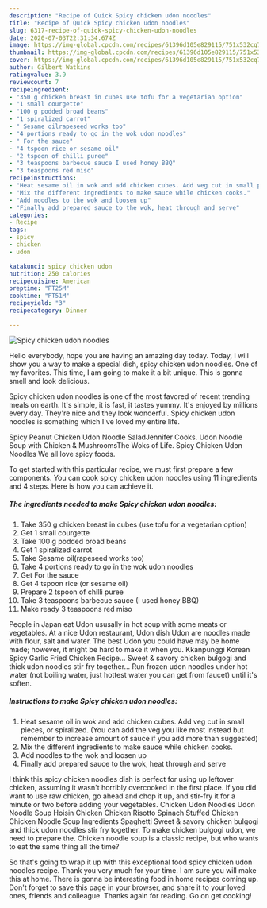 ```yaml
---
description: "Recipe of Quick Spicy chicken udon noodles"
title: "Recipe of Quick Spicy chicken udon noodles"
slug: 6317-recipe-of-quick-spicy-chicken-udon-noodles
date: 2020-07-03T22:31:34.674Z
image: https://img-global.cpcdn.com/recipes/61396d105e829115/751x532cq70/spicy-chicken-udon-noodles-recipe-main-photo.jpg
thumbnail: https://img-global.cpcdn.com/recipes/61396d105e829115/751x532cq70/spicy-chicken-udon-noodles-recipe-main-photo.jpg
cover: https://img-global.cpcdn.com/recipes/61396d105e829115/751x532cq70/spicy-chicken-udon-noodles-recipe-main-photo.jpg
author: Gilbert Watkins
ratingvalue: 3.9
reviewcount: 7
recipeingredient:
- "350 g chicken breast in cubes use tofu for a vegetarian option"
- "1 small courgette"
- "100 g podded broad beans"
- "1 spiralized carrot"
- " Sesame oilrapeseed works too"
- "4 portions ready to go in the wok udon noodles"
- " For the sauce"
- "4 tspoon rice or sesame oil"
- "2 tspoon of chilli puree"
- "3 teaspoons barbecue sauce I used honey BBQ"
- "3 teaspoons red miso"
recipeinstructions:
- "Heat sesame oil in wok and add chicken cubes. Add veg cut in small pieces, or spiralized. (You can add the veg you like most instead but remember to increase amount of sauce if you add more than suggested)"
- "Mix the different ingredients to make sauce while chicken cooks."
- "Add noodles to the wok and loosen up"
- "Finally add prepared sauce to the wok, heat through and serve"
categories:
- Recipe
tags:
- spicy
- chicken
- udon

katakunci: spicy chicken udon 
nutrition: 250 calories
recipecuisine: American
preptime: "PT25M"
cooktime: "PT51M"
recipeyield: "3"
recipecategory: Dinner

---
```



![Spicy chicken udon noodles](https://img-global.cpcdn.com/recipes/61396d105e829115/751x532cq70/spicy-chicken-udon-noodles-recipe-main-photo.jpg)

Hello everybody, hope you are having an amazing day today. Today, I will show you a way to make a special dish, spicy chicken udon noodles. One of my favorites. This time, I am going to make it a bit unique. This is gonna smell and look delicious.

Spicy chicken udon noodles is one of the most favored of recent trending meals on earth. It's simple, it is fast, it tastes yummy. It's enjoyed by millions every day. They're nice and they look wonderful. Spicy chicken udon noodles is something which I've loved my entire life.

Spicy Peanut Chicken Udon Noodle SaladJennifer Cooks. Udon Noodle Soup with Chicken &amp; MushroomsThe Woks of Life. Spicy Chicken Udon Noodles We all love spicy foods.


To get started with this particular recipe, we must first prepare a few components. You can cook spicy chicken udon noodles using 11 ingredients and 4 steps. Here is how you can achieve it.

<!--inarticleads1-->

##### The ingredients needed to make Spicy chicken udon noodles:

1. Take 350 g chicken breast in cubes (use tofu for a vegetarian option)
1. Get 1 small courgette
1. Take 100 g podded broad beans
1. Get 1 spiralized carrot
1. Take  Sesame oil(rapeseed works too)
1. Take 4 portions ready to go in the wok udon noodles
1. Get  For the sauce
1. Get 4 tspoon rice (or sesame oil)
1. Prepare 2 tspoon of chilli puree
1. Take 3 teaspoons barbecue sauce (I used honey BBQ)
1. Make ready 3 teaspoons red miso


People in Japan eat Udon ususally in hot soup with some meats or vegetables. At a nice Udon restaurant, Udon dish Udon are noodles made with flour, salt and water. The best Udon you could have may be home made; however, it might be hard to make it when you. Kkanpunggi Korean Spicy Garlic Fried Chicken Recipe… Sweet &amp; savory chicken bulgogi and thick udon noodles stir fry together… Run frozen udon noodles under hot water (not boiling water, just hottest water you can get from faucet) until it&#39;s soften. 

<!--inarticleads2-->

##### Instructions to make Spicy chicken udon noodles:

1. Heat sesame oil in wok and add chicken cubes. Add veg cut in small pieces, or spiralized. (You can add the veg you like most instead but remember to increase amount of sauce if you add more than suggested)
1. Mix the different ingredients to make sauce while chicken cooks.
1. Add noodles to the wok and loosen up
1. Finally add prepared sauce to the wok, heat through and serve


I think this spicy chicken noodles dish is perfect for using up leftover chicken, assuming it wasn&#39;t horribly overcooked in the first place. If you did want to use raw chicken, go ahead and chop it up, and stir-fry it for a minute or two before adding your vegetables. Chicken Udon Noodles Udon Noodle Soup Hoisin Chicken Chicken Risotto Spinach Stuffed Chicken Chicken Noodle Soup Ingredients Spaghetti Sweet &amp; savory chicken bulgogi and thick udon noodles stir fry together. To make chicken bulgogi udon, we need to prepare the. Chicken noodle soup is a classic recipe, but who wants to eat the same thing all the time? 

So that's going to wrap it up with this exceptional food spicy chicken udon noodles recipe. Thank you very much for your time. I am sure you will make this at home. There is gonna be interesting food in home recipes coming up. Don't forget to save this page in your browser, and share it to your loved ones, friends and colleague. Thanks again for reading. Go on get cooking!
